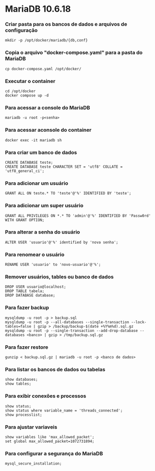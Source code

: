 # MariaDB 10.6.18

### Criar pasta para os bancos de dados e arquivos de configuração
	mkdir -p /opt/docker/mariadb/{db,conf}
### Copia o arquivo "docker-compose.yaml" para a pasta do MariaDB
	cp docker-compose.yaml /opt/docker/
### Executar o container
	cd /opt/docker
	docker compose up -d
### Para acessar a console do MariaDB
	mariadb -u root -p<senha>
### Para acessar aconsole do container
	docker exec -it mariadb sh
### Para criar um banco de dados
	CREATE DATABASE teste;
	CREATE DATABASE teste CHARACTER SET = 'utf8' COLLATE = 'utf8_general_ci';
### Para adicionar um usuário
	GRANT ALL ON teste.* TO 'teste'@'%' IDENTIFIED BY 'teste';
### Para adicionar um super usuário
	GRANT ALL PRIVILEGES ON *.* TO 'admin'@'%' IDENTIFIED BY 'Passw0rd' WITH GRANT OPTION;
### Para alterar a senha do usuário
	ALTER USER 'usuario'@'%' identified by 'nova senha';
### Para renomear o usuário
	RENAME USER 'usuario' to 'novo-usuario'@'%';
### Remover usuários, tables ou banco de dados
	DROP USER usuario@localhost;
	DROP TABLE tabela;
	DROP DATABASE database;
### Para fazer backup
	mysqldump -u root -p > backup.sql
	mysqldump -u root -p --all-databases --single-transaction --lock-tables=false | gzip > /backup/backup-$(date +%Y%m%d).sql.gz
	mysqldump -u root -p --single-transaction --add-drop-database --databases <banco> | gzip > /tmp/backup.sql.gz
### Para fazer restore
	gunzip < backup.sql.gz | mariadb -u root -p <banco de dados>
### Para listar os bancos de dados ou tabelas
	show databases;
	show tables;
### Para exibir conexões e processos
	show status;
	show status where variable_name = 'threads_connected';
	show processlist;
### Para ajustar variaveis
	show variables like 'max_allowed_packet';
	set global max_allowed_packet=1072731894;
### Para configurar a segurança do MariaDB
	mysql_secure_installation;
